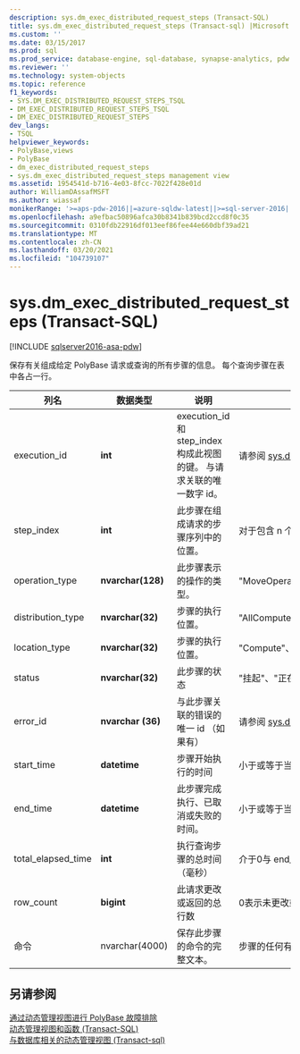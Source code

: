 ```yaml
---
description: sys.dm_exec_distributed_request_steps (Transact-SQL)
title: sys.dm_exec_distributed_request_steps (Transact-sql) |Microsoft Docs
ms.custom: ''
ms.date: 03/15/2017
ms.prod: sql
ms.prod_service: database-engine, sql-database, synapse-analytics, pdw
ms.reviewer: ''
ms.technology: system-objects
ms.topic: reference
f1_keywords:
- SYS.DM_EXEC_DISTRIBUTED_REQUEST_STEPS_TSQL
- DM_EXEC_DISTRIBUTED_REQUEST_STEPS_TSQL
- DM_EXEC_DISTRIBUTED_REQUEST_STEPS
dev_langs:
- TSQL
helpviewer_keywords:
- PolyBase,views
- PolyBase
- dm_exec_distributed_request_steps
- sys.dm_exec_distributed_request_steps management view
ms.assetid: 1954541d-b716-4e03-8fcc-7022f428e01d
author: WilliamDAssafMSFT
ms.author: wiassaf
monikerRange: '>=aps-pdw-2016||=azure-sqldw-latest||>=sql-server-2016||>=sql-server-linux-2017||=azuresqldb-mi-current'
ms.openlocfilehash: a9efbac50896afca30b8341b839bcd2ccd8f0c35
ms.sourcegitcommit: 0310fdb22916df013eef86fee44e660dbf39ad21
ms.translationtype: MT
ms.contentlocale: zh-CN
ms.lasthandoff: 03/20/2021
ms.locfileid: "104739107"
---
```

# <a name="sysdm_exec_distributed_request_steps-transact-sql"></a>sys.dm_exec_distributed_request_steps (Transact-SQL)
[!INCLUDE [sqlserver2016-asa-pdw](../../includes/applies-to-version/sqlserver2016-asa-pdw.md)]

  保存有关组成给定 PolyBase 请求或查询的所有步骤的信息。 每个查询步骤在表中各占一行。  
  
|列名|数据类型|说明|范围|  
|-----------------|---------------|-----------------|-----------|  
|execution_id|**int**|execution_id 和 step_index 构成此视图的键。 与请求关联的唯一数字 id。|请参阅 [sys.dm_exec_requests &#40;transact-sql&#41;](../../relational-databases/system-dynamic-management-views/sys-dm-exec-requests-transact-sql.md)中的 ID。|  
|step_index|**int**|此步骤在组成请求的步骤序列中的位置。|对于包含 n 个步骤的请求，为 0 (n-1) 。|  
|operation_type|**nvarchar(128)**|此步骤表示的操作的类型。|"MoveOperation"、"OnOperation"、"RandomIDOperation"、"RemoteOperation"、"ReturnOperation"、"ShuffleMoveOperation"、"TempTablePropertiesOperation"、"DropDiagnosticsNotifyOperation"、"HadoopShuffleOperation"、"HadoopBroadCastOperation"、"HadoopRoundRobinOperation"|  
|distribution_type|**nvarchar(32)**|步骤的执行位置。|"AllComputeNodes"、"AllDistributions"、"ComputeNode"、"分发"、"AllNodes"、"SubsetNodes"、"SubsetDistributions"、"未指定"。|  
|location_type|**nvarchar(32)**|步骤的执行位置。|"Compute"、"Head" 或 "DMS"。 所有数据移动步骤显示 "DMS"。|  
|status|**nvarchar(32)**|此步骤的状态|"挂起"、"正在运行"、"完成"、"失败"、"UndoFailed"、"PendingCancel"、"已取消"、"撤消"、"已中止"|  
|error_id|**nvarchar (36)**|与此步骤关联的错误的唯一 id （如果有）|请参阅 [sys.dm_exec_compute_node_errors &#40;transact-sql&#41;](../../relational-databases/system-dynamic-management-views/sys-dm-exec-compute-node-errors-transact-sql.md)的 id，如果未发生错误，则为 NULL。|  
|start_time|**datetime**|步骤开始执行的时间|小于或等于当前时间，大于或等于此步骤所属的查询 end_compile_time。|  
|end_time|**datetime**|此步骤完成执行、已取消或失败的时间。|小于或等于当前时间，大于或等于 start_time，则将设置为 NULL 以查看当前正在执行或已排队的步骤。|  
|total_elapsed_time|**int**|执行查询步骤的总时间（毫秒）|介于0与 end_time 与 start_time 之间的差异。 对于排队步骤，为0。|  
|row_count|**bigint**|此请求更改或返回的总行数|0表示未更改或返回数据的步骤，否则为受影响的行数。 对于 DMS 步骤，将设置为-1。|  
|命令|nvarchar(4000)|保存此步骤的命令的完整文本。|步骤的任何有效请求字符串。 如果长度超过4000个字符，则截断。|  
  
## <a name="see-also"></a>另请参阅  
 [通过动态管理视图进行 PolyBase 故障排除](/previous-versions/sql/sql-server-2016/mt146389(v=sql.130))   
 [动态管理视图和函数 (Transact-SQL)](~/relational-databases/system-dynamic-management-views/system-dynamic-management-views.md)   
 [与数据库相关的动态管理视图 &#40;Transact-sql&#41;](../../relational-databases/system-dynamic-management-views/database-related-dynamic-management-views-transact-sql.md)  
  
